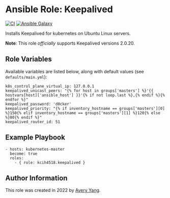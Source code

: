 # Ansible Role: Keepalived

[![CI](https://github.com/geerlingguy/ansible-role-haproxy/workflows/CI/badge.svg?event=push)](https://github.com/Kcih4518/keepalived/actions?query=workflow%3ACI)
[![Ansible Galaxy](http://img.shields.io/badge/ansible--galaxy-haproxy-blue.svg)](https://galaxy.ansible.com/Oefenweb/haproxy)

Installs Keepalived for kubernetes on Ubuntu Linux servers.

**Note**: This role _officially_ supports Keepalived versions 2.0.20.

## Role Variables

Available variables are listed below, along with default values (see `defaults/main.yml`):

    k8s_control_plane_virtual_ip: 127.0.0.1
    keepalived_unicast_peers: "{% for host in groups['masters'] %}'{{ hostvars[host]['ansible_host'] }}'{% if not loop.last %},{% endif %}{% endfor %}"
    keepalived_password: 'd0cker'
    keepalived_priority: "{% if inventory_hostname == groups['masters'][0] %}150{% elif inventory_hostname == groups['masters'][1] %}120{% else %}80{% endif %}"
    keepalived_router_id: 51

## Example Playbook

    - hosts: kubernetes-master
      become: true
      roles:
        - { role: kcih4518.keepalived }

## Author Information

This role was created in 2022 by [Avery Yang](https://www.linkedin.com/in/avery-yang-85b554144/).

